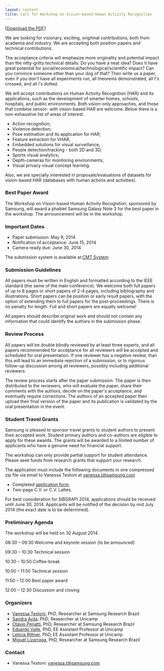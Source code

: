```yaml
---
layout: content
title: Call for Workshop on Vision-based Human Activity Recognition 
---
```


[[Download the PDF]](files/call-for-wvhar.pdf)

We are looking for visionary, exciting, origñinal contributions, both
from academia and industry. We are accepting both position papers and
technical contributions.

The acceptance criteria will emphasize more originality and potential
impact than the nitty-gritty technical details. Do you have a neat
idea? Does it have great potential for
social/economical/technological/scientific impact? Can you convince
someone other than your dog of that? Then write us a paper, even if
you don't have all experiments run, all theorems demonstrated, all t's
crossed, and all i's dotted.

We will accept contributions on Human Activity Recognition (HAR) and
its applications, such as the development of smarter homes, schools,
hospitals, and public environments. Both vision-only approaches, and
those that combine sensor- with vision-based HAR are welcome. Below
there is a non-exhaustive list of areas of interest:

- Action recognition;
- Violence detection;
- Pose estimation and its application for HAR;
- Feature extraction for VHAR;
- Embedded solutions for visual surveillance;
- People detection/tracking - both 2D and 3D;
- Sports visual analytics;
- Depth-cameras for monitoring environments;
- Visual privacy visual concept learning.

Also, we are specially interested in proposals/evaluations of datasets
for vision-based HAR (databases with human actions and activities).

### Best Paper Award

The Workshop on Vision-based Human Activity Recognition, sponsored by
Samsung, will award a phablet Samsung Galaxy Note 3 for the best paper
in the workshop. The announcement will be in the workshop.

### Important Dates

- Paper submission: May 9, 2014
- Notification of acceptance: June 15, 2014
- Camera ready due: June 30, 2014

The submission system is available at:[CMT System](https://cmt.research.microsoft.com/VBHAR2014/)

### Submission Guidelines

All papers must be written in English and formatted according to the
IEEE standard (the same of the main conference). We welcome both full
papers of up to 8 pages or short papers of 2-4 pages, including
bibliography and illustrations. Short papers can be position or early
result papers, with the option of extending them to full papers for
the post-proceedings. There is no penalty for length. Full and short
papers are equally welcome!

All papers should describe original work and should not contain any
information that could identify the authors in the submission phase.

### Review Process

All papers will be double blindly reviewed by at least three experts,
and all papers recommended for acceptance for all reviewers will be
accepted and scheduled for oral presentation. If one reviewer has a
negative review, than this will lead to an immediate rejection of a
submission, or to rigorous follow-up discussion among all reviewers,
possibly including additional reviewers.

The review process starts after the paper submission. The paper is
then distributed to the reviewers, who will evaluate the paper, share
their comments with the authors, decide on the paper's acceptance, and
eventually require corrections. The authors of an accepted paper then
upload their final version of the paper and its publication is
validated by the oral presentation in the event.

### Student Travel Grants

Samsung is pleased to sponsor travel grants to student authors to
present their accepted work. Student primary authors and co-authors
are eligible to apply for these awards. The grants will be awarded to
a limited number of applicants who have a genuine need for financial
support.

The workshop can only provide partial support for student
attendance. Please seek funds from research grants that support your
research.

The application must include the following documents in one compressed
zip file via email to Vanessa Testoni at
[vanessa.t@samsung.com](mailto:vanessa.t@samsung.com)

- Completed [application form](files/application_form.pdf);
- Two-page C.V. or C.V. Lattes.

For best consideration for SIBGRAPI 2014, applications should be
received until June 30, 2014. Applicants will be notified of the
decision by mid July 2014 (the exact date is to be determined).

### Preliminary Agenda

The workshop will be held on 30 August 2014.

08:30 &ndash; 09:30 Welcome and keynote session (to be announced)

09:30 &ndash; 10:30 Technical session

10:30 &ndash; 10:50 Coffee-break

10:50 &ndash; 11:50 Technical session

11:50 &ndash; 12:00 Best paper award

12:00 &ndash; 12:30 Discussion and closing

### Organizers

- [Vanessa Testoni](http://lattes.cnpq.br/0957464563211928), PhD, Researcher at Samsung Research Brazil
- [Sandra Avila](http://lattes.cnpq.br/8343699060914150), PhD, Researcher at Unicamp
- [Ot&aacute;vio Penatti](http://lattes.cnpq.br/9435126211245735), PhD, Researcher at Samsung Research Brazil
- [Eduardo Valle](http://lattes.cnpq.br/6301401714714951), PhD, EE Assistant Professor at Unicamp
- [Leticia Rittner](http://lattes.cnpq.br/6540619386101635), PhD, EE Assistant Professor at Unicamp
- [Miguel Lizarraga](http://lattes.cnpq.br/8820652347287112), PhD, Researcher at Samsung Research Brazil 

### Contact

- Vanessa Testoni: [vanessa.t@samsung.com](mailto:vanessa.t@samsung.com)


